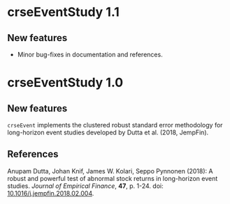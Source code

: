 # crseEventStudy 1.1
## New features

* Minor bug-fixes in documentation and references.

# crseEventStudy 1.0
## New features

`crseEvent` implements the clustered robust standard error methodology for long-horizon event studies developed by Dutta et al. (2018, JempFin).

## References
  Anupam Dutta, Johan Knif, James W. Kolari, Seppo Pynnonen (2018):
  A robust and powerful test of abnormal stock returns in long-horizon event studies.
  *Journal of Empirical Finance*, **47**, p. 1-24.
  doi: [10.1016/j.jempfin.2018.02.004](https://doi.org/10.1016/j.jempfin.2018.02.004).
